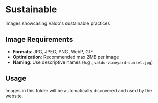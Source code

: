 # Sustainable

Images showcasing Valdo's sustainable practices

## Image Requirements
- **Formats**: JPG, JPEG, PNG, WebP, GIF
- **Optimization**: Recommended max 2MB per image
- **Naming**: Use descriptive names (e.g., `valdo-vineyard-sunset.jpg`)

## Usage
Images in this folder will be automatically discovered and used by the website.

